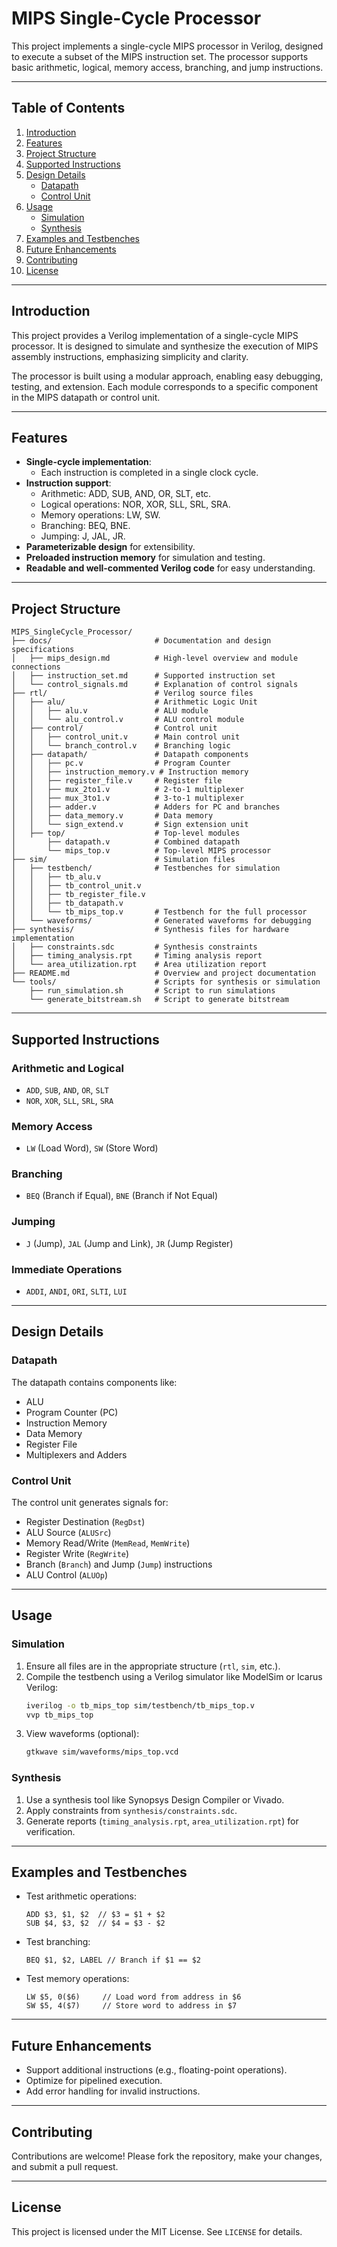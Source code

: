# **MIPS Single-Cycle Processor**

This project implements a single-cycle MIPS processor in Verilog, designed to execute a subset of the MIPS instruction set. The processor supports basic arithmetic, logical, memory access, branching, and jump instructions.

---

## **Table of Contents**

1. [Introduction](#introduction)
2. [Features](#features)
3. [Project Structure](#project-structure)
4. [Supported Instructions](#supported-instructions)
5. [Design Details](#design-details)
   - [Datapath](#datapath)
   - [Control Unit](#control-unit)
6. [Usage](#usage)
   - [Simulation](#simulation)
   - [Synthesis](#synthesis)
7. [Examples and Testbenches](#examples-and-testbenches)
8. [Future Enhancements](#future-enhancements)
9. [Contributing](#contributing)
10. [License](#license)

---

## **Introduction**

This project provides a Verilog implementation of a single-cycle MIPS processor. It is designed to simulate and synthesize the execution of MIPS assembly instructions, emphasizing simplicity and clarity.

The processor is built using a modular approach, enabling easy debugging, testing, and extension. Each module corresponds to a specific component in the MIPS datapath or control unit.

---

## **Features**

- **Single-cycle implementation**:
  - Each instruction is completed in a single clock cycle.
- **Instruction support**:
  - Arithmetic: ADD, SUB, AND, OR, SLT, etc.
  - Logical operations: NOR, XOR, SLL, SRL, SRA.
  - Memory operations: LW, SW.
  - Branching: BEQ, BNE.
  - Jumping: J, JAL, JR.
- **Parameterizable design** for extensibility.
- **Preloaded instruction memory** for simulation and testing.
- **Readable and well-commented Verilog code** for easy understanding.

---

## **Project Structure**

```plaintext
MIPS_SingleCycle_Processor/
├── docs/                       # Documentation and design specifications
│   ├── mips_design.md          # High-level overview and module connections
│   ├── instruction_set.md      # Supported instruction set
│   └── control_signals.md      # Explanation of control signals
├── rtl/                        # Verilog source files
│   ├── alu/                    # Arithmetic Logic Unit
│   │   ├── alu.v               # ALU module
│   │   └── alu_control.v       # ALU control module
│   ├── control/                # Control unit
│   │   ├── control_unit.v      # Main control unit
│   │   └── branch_control.v    # Branching logic
│   ├── datapath/               # Datapath components
│   │   ├── pc.v                # Program Counter
│   │   ├── instruction_memory.v # Instruction memory
│   │   ├── register_file.v     # Register file
│   │   ├── mux_2to1.v          # 2-to-1 multiplexer
│   │   ├── mux_3to1.v          # 3-to-1 multiplexer
│   │   ├── adder.v             # Adders for PC and branches
│   │   ├── data_memory.v       # Data memory
│   │   └── sign_extend.v       # Sign extension unit
│   ├── top/                    # Top-level modules
│       ├── datapath.v          # Combined datapath
│       └── mips_top.v          # Top-level MIPS processor
├── sim/                        # Simulation files
│   ├── testbench/              # Testbenches for simulation
│   │   ├── tb_alu.v
│   │   ├── tb_control_unit.v
│   │   ├── tb_register_file.v
│   │   ├── tb_datapath.v
│   │   └── tb_mips_top.v       # Testbench for the full processor
│   └── waveforms/              # Generated waveforms for debugging
├── synthesis/                  # Synthesis files for hardware implementation
│   ├── constraints.sdc         # Synthesis constraints
│   ├── timing_analysis.rpt     # Timing analysis report
│   └── area_utilization.rpt    # Area utilization report
├── README.md                   # Overview and project documentation
└── tools/                      # Scripts for synthesis or simulation
    ├── run_simulation.sh       # Script to run simulations
    └── generate_bitstream.sh   # Script to generate bitstream
```

---

## **Supported Instructions**

### **Arithmetic and Logical**

- `ADD`, `SUB`, `AND`, `OR`, `SLT`
- `NOR`, `XOR`, `SLL`, `SRL`, `SRA`

### **Memory Access**

- `LW` (Load Word), `SW` (Store Word)

### **Branching**

- `BEQ` (Branch if Equal), `BNE` (Branch if Not Equal)

### **Jumping**

- `J` (Jump), `JAL` (Jump and Link), `JR` (Jump Register)

### **Immediate Operations**

- `ADDI`, `ANDI`, `ORI`, `SLTI`, `LUI`

---

## **Design Details**

### **Datapath**

The datapath contains components like:

- ALU
- Program Counter (PC)
- Instruction Memory
- Data Memory
- Register File
- Multiplexers and Adders

### **Control Unit**

The control unit generates signals for:

- Register Destination (`RegDst`)
- ALU Source (`ALUSrc`)
- Memory Read/Write (`MemRead`, `MemWrite`)
- Register Write (`RegWrite`)
- Branch (`Branch`) and Jump (`Jump`) instructions
- ALU Control (`ALUOp`)

---

## **Usage**

### **Simulation**

1. Ensure all files are in the appropriate structure (`rtl`, `sim`, etc.).
2. Compile the testbench using a Verilog simulator like ModelSim or Icarus Verilog:
   ```bash
   iverilog -o tb_mips_top sim/testbench/tb_mips_top.v
   vvp tb_mips_top
   ```
3. View waveforms (optional):
   ```bash
   gtkwave sim/waveforms/mips_top.vcd
   ```

### **Synthesis**

1. Use a synthesis tool like Synopsys Design Compiler or Vivado.
2. Apply constraints from `synthesis/constraints.sdc`.
3. Generate reports (`timing_analysis.rpt`, `area_utilization.rpt`) for verification.

---

## **Examples and Testbenches**

- Test arithmetic operations:
  ```assembly
  ADD $3, $1, $2  // $3 = $1 + $2
  SUB $4, $3, $2  // $4 = $3 - $2
  ```
- Test branching:
  ```assembly
  BEQ $1, $2, LABEL // Branch if $1 == $2
  ```
- Test memory operations:
  ```assembly
  LW $5, 0($6)     // Load word from address in $6
  SW $5, 4($7)     // Store word to address in $7
  ```

---

## **Future Enhancements**

- Support additional instructions (e.g., floating-point operations).
- Optimize for pipelined execution.
- Add error handling for invalid instructions.

---

## **Contributing**

Contributions are welcome! Please fork the repository, make your changes, and submit a pull request.

---

## **License**

This project is licensed under the MIT License. See `LICENSE` for details.
